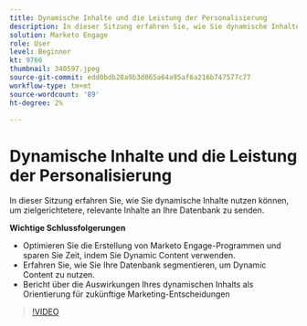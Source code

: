 ```yaml
---
title: Dynamische Inhalte und die Leistung der Personalisierung
description: In dieser Sitzung erfahren Sie, wie Sie dynamische Inhalte nutzen können, um zielgerichtetere, relevante Inhalte an Ihre Datenbank zu senden.
solution: Marketo Engage
role: User
level: Beginner
kt: 9766
thumbnail: 340597.jpeg
source-git-commit: edd0bdb28a9b3d065a64a95af6a216b747577c77
workflow-type: tm+mt
source-wordcount: '89'
ht-degree: 2%

---
```


# Dynamische Inhalte und die Leistung der Personalisierung

In dieser Sitzung erfahren Sie, wie Sie dynamische Inhalte nutzen können, um zielgerichtetere, relevante Inhalte an Ihre Datenbank zu senden.

**Wichtige Schlussfolgerungen**

* Optimieren Sie die Erstellung von Marketo Engage-Programmen und sparen Sie Zeit, indem Sie Dynamic Content verwenden.
* Erfahren Sie, wie Sie Ihre Datenbank segmentieren, um Dynamic Content zu nutzen.
* Bericht über die Auswirkungen Ihres dynamischen Inhalts als Orientierung für zukünftige Marketing-Entscheidungen

>[!VIDEO](https://video.tv.adobe.com/v/340597/?quality=12&learn=on)
